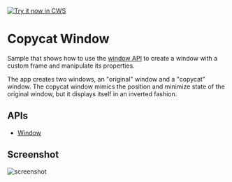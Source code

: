 <a target="_blank" href="https://chrome.google.com/webstore/detail/ldenchfohdfgggloeimambnckhjpedgc">![Try it now in CWS](https://raw.github.com/GoogleChrome/chrome-app-samples/master/tryitnowbutton.png "Click here to install this sample from the Chrome Web Store")</a>


# Copycat Window

Sample that shows how to use the [window API](http://developer.chrome.com/apps/app.window.html) to create a window with a custom frame and manipulate its properties.

The app creates two windows, an "original" window and a "copycat" window. The copycat window mimics the position and minimize state of the original window, but it displays itself in an inverted fashion.

## APIs

* [Window](http://developer.chrome.com/apps/app.window.html)
     
## Screenshot
![screenshot](https://raw.github.com/GoogleChrome/chrome-app-samples/master/windows/assets/screenshot_1280_800.png)

